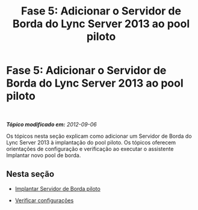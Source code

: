 ﻿---
title: 'Fase 5: Adicionar o Servidor de Borda do Lync Server 2013 ao pool piloto'
TOCTitle: 'Fase 5: Adicionar o Servidor de Borda do Lync Server 2013 ao pool piloto'
ms:assetid: d2fd0a2f-8fec-4f86-a5b0-7f7d03172016
ms:mtpsurl: https://technet.microsoft.com/pt-br/library/JJ205266(v=OCS.15)
ms:contentKeyID: 49308192
ms.date: 05/19/2016
mtps_version: v=OCS.15
ms.translationtype: HT
---

# Fase 5: Adicionar o Servidor de Borda do Lync Server 2013 ao pool piloto

 

_**Tópico modificado em:** 2012-09-06_

Os tópicos nesta seção explicam como adicionar um Servidor de Borda do Lync Server 2013 à implantação do pool piloto. Os tópicos oferecem orientações de configuração e verificação ao executar o assistente Implantar novo pool de borda.

## Nesta seção

  - [Implantar Servidor de Borda piloto](deploy-pilot-edge-server.md)

  - [Verificar configurações](verify-configuration-settings.md)

